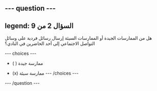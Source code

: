 --- question ---
---
legend: السؤال 2 من 9
---

هل من الممارسات الجيدة أو الممارسات السيئة إرسال رسائل فردية على وسائل التواصل الاجتماعي إلى أحد الحاضرين في النادي؟

--- choices ---
- ( ) ممارسة جيدة

- (x) ممارسة سيئة --- /choices ---

--- /question ---
